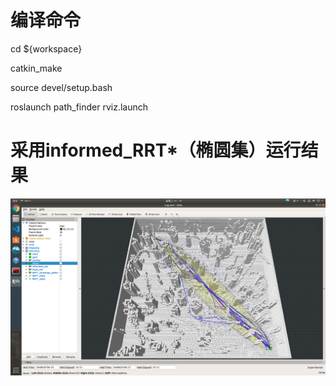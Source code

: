 # 编译命令

cd ${workspace}

catkin_make

source devel/setup.bash

roslaunch path_finder rviz.launch

# 采用informed_RRT*（椭圆集）运行结果

![image](https://github.com/Rao-Kai/Path-Planning/blob/main/informed_RRT*/images/informed_RRT*%E7%BB%93%E6%9E%9C.png)
